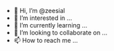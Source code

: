 - 👋 Hi, I’m @zeesial
- 👀 I’m interested in ...
- 🌱 I’m currently learning ...
- 💞️ I’m looking to collaborate on ...
- 📫 How to reach me ...

<!---
zeesial/zeesial is a ✨ special ✨ repository because its `README.md` (this file) appears on your GitHub profile.
You can click the Preview link to take a look at your changes.
--->
